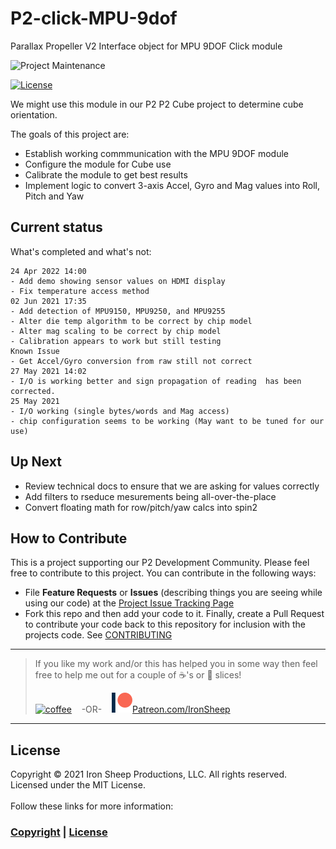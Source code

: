 # P2-click-MPU-9dof
Parallax Propeller V2 Interface object for MPU 9DOF Click module 

![Project Maintenance][maintenance-shield]

[![License][license-shield]](LICENSE) 

We might use this module in our P2 P2 Cube project to determine cube orientation.

The goals of this project are:


- Establish working commmunication with the MPU 9DOF module
- Configure the module for Cube use
- Calibrate the module to get best results
- Implement logic to convert 3-axis Accel, Gyro and Mag values into Roll, Pitch and Yaw

## Current status

What's completed and what's not:

```
24 Apr 2022 14:00
- Add demo showing sensor values on HDMI display
- Fix temperature access method
02 Jun 2021 17:35
- Add detection of MPU9150, MPU9250, and MPU9255
- Alter die temp algorithm to be correct by chip model
- Alter mag scaling to be correct by chip model
- Calibration appears to work but still testing
Known Issue
- Get Accel/Gyro conversion from raw still not correct
27 May 2021 14:02
- I/O is working better and sign propagation of reading  has been corrected.
25 May 2021
- I/O working (single bytes/words and Mag access)
- chip configuration seems to be working (May want to be tuned for our use)
```

## Up Next

- Review technical docs to ensure that we are asking for values correctly
- Add filters to rseduce mesurements being all-over-the-place
- Convert floating math for row/pitch/yaw calcs into spin2

## How to Contribute

This is a project supporting our P2 Development Community. Please feel free to contribute to this project. You can contribute in the following ways:

- File **Feature Requests** or **Issues** (describing things you are seeing while using our code) at the [Project Issue Tracking Page](https://github.com/ironsheep/P2-BLDC-Motor-Control/issues)
- Fork this repo and then add your code to it. Finally, create a Pull Request to contribute your code back to this repository for inclusion with the projects code. See [CONTRIBUTING](CONTRIBUTING.md)

---

> If you like my work and/or this has helped you in some way then feel free to help me out for a couple of :coffee:'s or :pizza: slices!
>
> [![coffee](https://www.buymeacoffee.com/assets/img/custom_images/black_img.png)](https://www.buymeacoffee.com/ironsheep) &nbsp;&nbsp; -OR- &nbsp;&nbsp; [![Patreon](./docs/images/patreon.png)](https://www.patreon.com/IronSheep?fan_landing=true)[Patreon.com/IronSheep](https://www.patreon.com/IronSheep?fan_landing=true)

---

## License

Copyright © 2021 Iron Sheep Productions, LLC. All rights reserved.<br />
Licensed under the MIT License. <br>
<br>
Follow these links for more information:

### [Copyright](copyright) | [License](LICENSE)



[maintenance-shield]: https://img.shields.io/badge/maintainer-stephen%40ironsheep%2ebiz-blue.svg?style=for-the-badge

[marketplace-version]: https://vsmarketplacebadge.apphb.com/version-short/ironsheepproductionsllc.spin2.svg

[marketplace-installs]: https://vsmarketplacebadge.apphb.com/installs-short/ironsheepproductionsllc.spin2.svg

[marketplace-rating]: https://vsmarketplacebadge.apphb.com/rating-short/ironsheepproductionsllc.spin2.svg

[license-shield]: https://camo.githubusercontent.com/bc04f96d911ea5f6e3b00e44fc0731ea74c8e1e9/68747470733a2f2f696d672e736869656c64732e696f2f6769746875622f6c6963656e73652f69616e74726963682f746578742d646976696465722d726f772e7376673f7374796c653d666f722d7468652d6261646765

